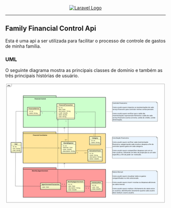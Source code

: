 <p align="center"><a href="https://laravel.com" target="_blank"><img src="https://raw.githubusercontent.com/laravel/art/master/logo-lockup/5%20SVG/2%20CMYK/1%20Full%20Color/laravel-logolockup-cmyk-red.svg" width="400" alt="Laravel Logo"></a></p>

___

## Family Financial Control Api

Esta é uma api a ser utilizada para facilitar o processo de controle de gastos de minha família.


### UML

O seguinte diagrama mostra as principais classes de domínio e também as três principais histórias de usuário.

![Class Diagram0.png](docs%2FClass%20Diagram0.png)
